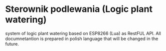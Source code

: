 # Sterownik podlewania (Logic plant watering)
system of logic plant watering based on ESP8266 (Lua) as RestFUL API. All documnetantion is prepared in polish language that will be changed in the future.
